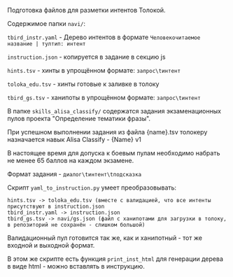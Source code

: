 Подготовка файлов для разметки интентов Толокой.

Содержимое папки `navi/`:

`tbird_instr.yaml` - Дерево интентов в формате `Человекочитаемое название | тултип: интент`

`instruction.json` - копируется в задание в секцию js

`hints.tsv` - хинты в упрощённом формате: `запрос\tинтент`

`toloka_edu.tsv` - хинты готовые к заливке в толоку

`tbird_gs.tsv` - ханипоты в упрощённом формате: `запрос\tинтент`

В папке `skills_alisa_classify/` содержатся задания экзаменационных пулов проекта "Определение тематики фразы".

При успешном выполнении задания из файла {name}.tsv толокеру назначается навык Alisa Classify - {Name} v1

В настоящее время для допуска к боевым пулам необходимо набрать не менее 65 баллов на каждом экзамене.

Формат задания - `диалог\tинтент\tподсказка`

Скрипт `yaml_to_instruction.py` умеет преобразовывать:

```
hints.tsv -> toloka_edu.tsv (вместе с валидацией, что все интенты присутствуют в instruction.json
tbird_instr.yaml -> instruction.json
tbird_gs.tsv -> navi/gs.json (файл с ханипотами для загрузки в толоку, в репозиторий не сохранён - слишком большой)
```
Валидационный пул готовится так же, как и ханипотный - тот же входной и выходной формат.

В этом же скрипте есть функция `print_inst_html` для генерации дерева в виде html - можно вставлять в инструкцию.
